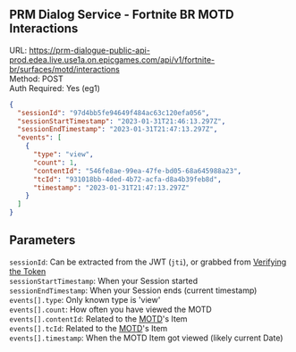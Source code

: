 ## PRM Dialog Service - Fortnite BR MOTD Interactions

URL: https://prm-dialogue-public-api-prod.edea.live.use1a.on.epicgames.com/api/v1/fortnite-br/surfaces/motd/interactions \
Method: POST \
Auth Required: Yes (eg1)

```json
{
  "sessionId": "97d4bb5fe94649f484ac63c120efa056",
  "sessionStartTimestamp": "2023-01-31T21:46:13.297Z",
  "sessionEndTimestamp": "2023-01-31T21:47:13.297Z",
  "events": [
    {
      "type": "view",
      "count": 1,
      "contentId": "546fe8ae-99ea-47fe-bd05-68a645988a23",
      "tcId": "931018bb-4ded-4b72-acfa-d8a4b39feb8d",
      "timestamp": "2023-01-31T21:47:13.297Z"
    }
  ]
}
```

## Parameters

`sessionId`: Can be extracted from the JWT (`jti`), or grabbed from [Verifying the Token](../../AccountService/Authentication/Verify.md)<br/>
`sessionStartTimestamp`: When your Session started<br/>
`sessionEndTimestamp`: When your Session ends (current timestamp)<br/>
`events[].type`: Only known type is 'view'<br/>
`events[].count`: How often you have viewed the MOTD<br/>
`events[].contentId`: Related to the [MOTD](./MOTD.md)'s Item<br/>
`events[].tcId`: Related to the [MOTD](./MOTD.md)'s Item<br/>
`events[].timestamp`: When the MOTD Item got viewed (likely current Date)<br/>
